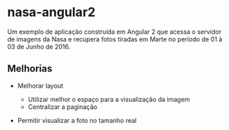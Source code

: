 # nasa-angular2

Um exemplo de aplicação construída em Angular 2 que acessa o servidor de imagens da Nasa e recupera fotos tiradas em Marte no período de 01 à 03 de Junho de 2016.




## Melhorias

  + Melhorar layout 
    - Utilizar melhor o espaço para a visualização da imagem
    - Centralizar a paginação

  + Permitir visualizar a foto no tamanho real